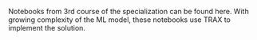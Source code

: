 Notebooks from 3rd course of the specialization can be found here. With growing complexity of the ML model, these notebooks use TRAX to implement the solution.
